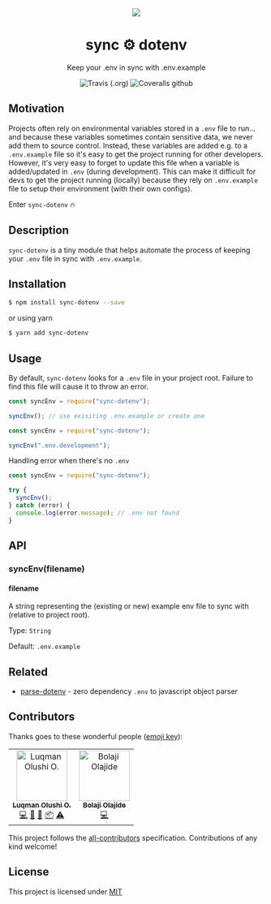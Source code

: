 <div align="center">
	<img src="https://i.imgur.com/TRGtM83.gif">
	<h1 style="font-weight:bold;">sync ⚙️ dotenv</h1>
    <p>Keep your .env in sync with .env.example</p>
    <img alt="Travis (.org)" src="https://img.shields.io/travis/codeshifu/sync-dotenv.svg?logo=travis">
	<img alt="Coveralls github" src="https://img.shields.io/coveralls/github/codeshifu/sync-dotenv.svg?style=popout">
</div>

## Motivation

Projects often rely on environmental variables stored in a `.env` file to run... and because these
variables sometimes contain sensitive data, we never add them to source control.
Instead, these variables are added e.g. to a `.env.example` file so it's easy to
get the project running for other developers. However, it's very easy to forget to update this file
when a variable is added/updated in `.env` (during development). This can make
it difficult for devs to get the project running (locally) because they rely on
`.env.example` file to setup their environment (with their own configs).

Enter `sync-dotenv` 🔥

## Description

`sync-dotenv` is a tiny module that helps automate the process of keeping your `.env`
file in sync with `.env.example`.

## Installation

```bash
$ npm install sync-dotenv --save
```

or using yarn

```bash
$ yarn add sync-dotenv
```

## Usage

By default, `sync-dotenv` looks for a `.env` file in your project root. Failure
to find this file will cause it to throw an error.

```javascript
const syncEnv = require("sync-dotenv");

syncEnv(); // use exisiting .env.example or create one
```

```javascript
const syncEnv = require("sync-dotenv");

syncEnv(".env.development");
```

Handling error when there's no `.env`

```javascript
const syncEnv = require("sync-dotenv");

try {
  syncEnv();
} catch (error) {
  console.log(error.message); // .env not found
}
```

## API

### syncEnv(filename)

#### filename

A string representing the (existing or new) example env file to sync with
(relative to project root).

Type: `String`

Default: `.env.example`

## Related

- [parse-dotenv](https://github.com/codeshifu/parse-dotenv) - zero dependency `.env` to javascript object parser

## Contributors

Thanks goes to these wonderful people ([emoji key](https://allcontributors.org/docs/en/emoji-key)):

<!-- ALL-CONTRIBUTORS-LIST:START - Do not remove or modify this section -->
<!-- prettier-ignore -->
<table><tr><td align="center"><a href="https://twitter.com/codeshifu"><img src="https://avatars0.githubusercontent.com/u/5154605?v=4" width="100px;" alt="Luqman Olushi O."/><br /><sub><b>Luqman Olushi O.</b></sub></a><br /><a href="https://github.com/codeshifu/sync-dotenv/commits?author=codeshifu" title="Code">💻</a> <a href="https://github.com/codeshifu/sync-dotenv/commits?author=codeshifu" title="Documentation">📖</a> <a href="#maintenance-codeshifu" title="Maintenance">🚧</a> <a href="#platform-codeshifu" title="Packaging/porting to new platform">📦</a> <a href="https://github.com/codeshifu/sync-dotenv/commits?author=codeshifu" title="Tests">⚠️</a></td><td align="center"><a href="https://www.patreon.com/cooproton"><img src="https://avatars0.githubusercontent.com/u/25608335?v=4" width="100px;" alt="Bolaji Olajide"/><br /><sub><b>Bolaji Olajide</b></sub></a><br /><a href="https://github.com/codeshifu/sync-dotenv/commits?author=BolajiOlajide" title="Code">💻</a></td></tr></table>

<!-- ALL-CONTRIBUTORS-LIST:END -->

This project follows the [all-contributors](https://github.com/all-contributors/all-contributors) specification. Contributions of any kind welcome!

## License

This project is licensed under
[MIT](https://github.com/codeshifu/sync-dotenv/blob/master/LICENSE)
